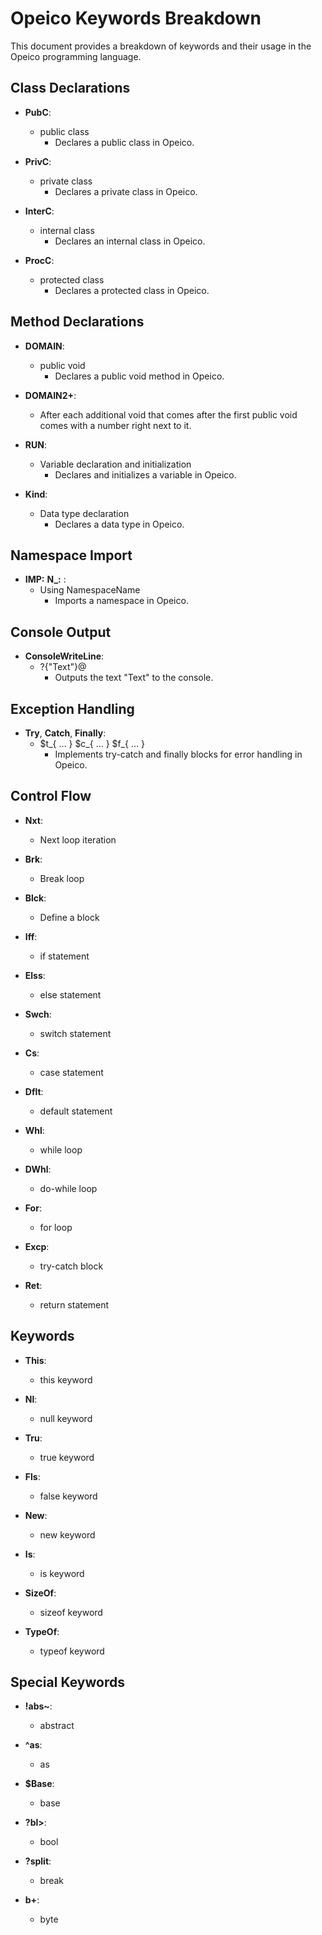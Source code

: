 # Opeico Keywords Breakdown

This document provides a breakdown of keywords and their usage in the Opeico programming language.

## Class Declarations
- **PubC**:
  - public class
    - Declares a public class in Opeico.

- **PrivC**:
  - private class
    - Declares a private class in Opeico.

- **InterC**:
  - internal class
    - Declares an internal class in Opeico.

- **ProcC**:
  - protected class
    - Declares a protected class in Opeico.

## Method Declarations
- **DOMAIN**:
  - public void
    - Declares a public void method in Opeico.

- **DOMAIN2+**:
  - After each additional void that comes after the first public void comes with a number right next to it.


- **RUN**:
  - Variable declaration and initialization
    - Declares and initializes a variable in Opeico.

- **Kind**:
  - Data type declaration
    - Declares a data type in Opeico.

## Namespace Import
- **IMP:** **N_:** :
  - Using NamespaceName
    - Imports a namespace in Opeico.

## Console Output
- **ConsoleWriteLine**:
  - ?{"Text"}@
    - Outputs the text "Text" to the console.

## Exception Handling
- **Try**, **Catch**, **Finally**:
  - $t_{ ... } $c_{ ... } $f_{ ... }
    - Implements try-catch and finally blocks for error handling in Opeico.

## Control Flow
- **Nxt**:
  - Next loop iteration

- **Brk**:
  - Break loop

- **Blck**:
  - Define a block

- **Iff**:
  - if statement

- **Elss**:
  - else statement

- **Swch**:
  - switch statement

- **Cs**:
  - case statement

- **Dflt**:
  - default statement

- **Whl**:
  - while loop

- **DWhl**:
  - do-while loop

- **For**:
  - for loop

- **Excp**:
  - try-catch block

- **Ret**:
  - return statement

## Keywords
- **This**:
  - this keyword

- **Nl**:
  - null keyword

- **Tru**:
  - true keyword

- **Fls**:
  - false keyword

- **New**:
  - new keyword

- **Is**:
  - is keyword

- **SizeOf**:
  - sizeof keyword

- **TypeOf**:
  - typeof keyword

## Special Keywords
- **!abs~**:
  - abstract

- **^as**:
  - as

- **$Base**:
  - base

- **?bl>**:
  - bool

- **?split**:
  - break

- **b+**:
  - byte

